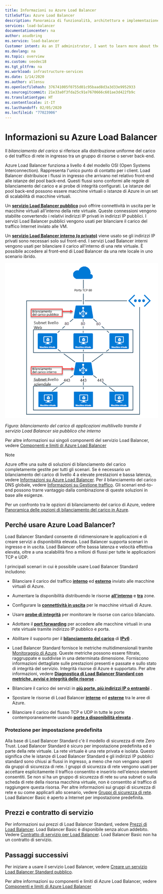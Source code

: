 ```yaml
---
title: Informazioni su Azure Load Balancer
titleSuffix: Azure Load Balancer
description: Panoramica di funzionalità, architettura e implementazione di Azure Load Balancer. Informazioni sul funzionamento di Load Balancer e su come usarlo nel cloud.
services: load-balancer
documentationcenter: na
author: asudbring
ms.service: load-balancer
Customer intent: As an IT administrator, I want to learn more about the Azure Load Balancer service and what I can use it for.
ms.devlang: na
ms.topic: overview
ms.custom: seodec18
ms.tgt_pltfrm: na
ms.workload: infrastructure-services
ms.date: 1/14/2020
ms.author: allensu
ms.openlocfilehash: 376741005f0755d01c95baad8d3a3d33e9952933
ms.sourcegitcommit: 21e33a0f3fda25c91e7670666c601ae3d422fb9c
ms.translationtype: HT
ms.contentlocale: it-IT
ms.lasthandoff: 02/05/2020
ms.locfileid: "77023906"
---
```

# <a name="what-is-azure-load-balancer"></a>Informazioni su Azure Load Balancer

Il *bilanciamento del carico* si riferisce alla distribuzione uniforme del carico o del traffico di rete in ingresso tra un gruppo di risorse o server back-end. 

Azure Load Balancer funziona a livello 4 del modello OSI (Open Systems Interconnection). Rappresenta l'unico punto di contatto per i client. Load Balancer distribuisce i flussi in ingresso che arrivano nel relativo front-end alle istanze del pool back-end. Questi flussi sono conformi alle regole di bilanciamento del carico e ai probe di integrità configurati. Le istanze del pool back-end possono essere macchine virtuali o istanze di Azure in un set di scalabilità di macchine virtuali.

Un **[servizio Load Balancer pubblico](./concepts-limitations.md#publicloadbalancer)** può offrire connettività in uscita per le macchine virtuali all'interno della rete virtuale. Queste connessioni vengono stabilite convertendo i relativi indirizzi IP privati in indirizzi IP pubblici. I servizi Load Balancer pubblici vengono usati per bilanciare il carico del traffico Internet inviato alle VM.

Un **[servizio Load Balancer interno (o privato)](./concepts-limitations.md#internalloadbalancer)** viene usato se gli indirizzi IP privati sono necessari solo sul front-end. I servizi Load Balancer interni vengono usati per bilanciare il carico all'interno di una rete virtuale. È possibile accedere al front-end di Load Balancer da una rete locale in uno scenario ibrido.

<div align="center">
  <img src='./media/load-balancer-overview/IC744147.png'>
</div>

*Figura: bilanciamento del carico di applicazioni multilivello tramite il servizio Load Balancer sia pubblico che interno*

Per altre informazioni sui singoli componenti del servizio Load Balancer, vedere [Componenti e limiti di Azure Load Balancer](./concepts-limitations.md)

>[!NOTE]
> Azure offre una suite di soluzioni di bilanciamento del carico completamente gestite per tutti gli scenari. Se è necessario un bilanciamento del carico di livello 4 a elevate prestazioni e bassa latenza, vedere [Informazioni su Azure Load Balancer](../load-balancer/load-balancer-overview.md). Per il bilanciamento del carico DNS globale, vedere [Informazioni su Gestione traffico](../traffic-manager/traffic-manager-overview.md). Gli scenari end-to-end possono trarre vantaggio dalla combinazione di queste soluzioni in base alle esigenze.
>
> Per un confronto tra le opzioni di bilanciamento del carico di Azure, vedere [Panoramica delle opzioni di bilanciamento del carico in Azure](https://docs.microsoft.com/azure/architecture/guide/technology-choices/load-balancing-overview).

## <a name="why-use-azure-load-balancer"></a>Perché usare Azure Load Balancer?
Load Balancer Standard consente di ridimensionare le applicazioni e di creare servizi a disponibilità elevata. Load Balancer supporta scenari in ingresso e in uscita. Load Balancer offre bassa latenza e velocità effettiva elevata, oltre a una scalabilità fino a milioni di flussi per tutte le applicazioni TCP e UDP.

I principali scenari in cui è possibile usare Load Balancer Standard includono:

- Bilanciare il carico del traffico **[interno](https://docs.microsoft.com/azure/load-balancer/tutorial-load-balancer-standard-manage-portal)** ed **[esterno](https://docs.microsoft.com/azure/load-balancer/tutorial-load-balancer-standard-internal-portal)** inviato alle macchine virtuali di Azure.

- Aumentare la disponibilità distribuendo le risorse **[all'interno](https://docs.microsoft.com/azure/load-balancer/tutorial-load-balancer-standard-public-zonal-portal)** e **[tra](https://docs.microsoft.com/azure/load-balancer/tutorial-load-balancer-standard-public-zone-redundant-portal)** zone.

- Configurare la **[connettività in uscita](https://docs.microsoft.com/azure/load-balancer/load-balancer-outbound-connections)** per le macchine virtuali di Azure.

- Usare **[probe di integrità](https://docs.microsoft.com/azure/load-balancer/load-balancer-custom-probe-overview)** per monitorare le risorse con carico bilanciato.

- Adottare il **[port forwarding](https://docs.microsoft.com/azure/load-balancer/tutorial-load-balancer-port-forwarding-portal)** per accedere alle macchine virtuali in una rete virtuale tramite indirizzo IP pubblico e porta.

- Abilitare il supporto per il **[bilanciamento del carico](https://docs.microsoft.com/azure/virtual-network/virtual-network-ipv4-ipv6-dual-stack-standard-load-balancer-powershell)** di **[IPv6](https://docs.microsoft.com/azure/virtual-network/ipv6-overview)** .

- Load Balancer Standard fornisce le metriche multidimensionali tramite [Monitoraggio di Azure](https://docs.microsoft.com/azure/azure-monitor/overview).  Queste metriche possono essere filtrate, raggruppate e suddivise in una determinata dimensione.  Forniscono informazioni dettagliate sulle prestazioni presenti e passate e sullo stato di integrità del servizio.  Integrità risorse di Azure è supportato. Per altre informazioni, vedere **[Diagnostica di Load Balancer Standard con metriche, avvisi e integrità delle risorse](load-balancer-standard-diagnostics.md)** .

- Bilanciare il carico dei servizi in **[più porte, più indirizzi IP o entrambi](https://docs.microsoft.com/azure/load-balancer/load-balancer-multivip-overview)** .

- Spostare le risorse di Load Balancer **[interne](https://docs.microsoft.com/azure/load-balancer/move-across-regions-internal-load-balancer-portal)** ed **[esterne](https://docs.microsoft.com/azure/load-balancer/move-across-regions-external-load-balancer-portal)** tra le aree di Azure.

- Bilanciare il carico del flusso TCP e UDP in tutte le porte contemporaneamente usando **[porte a disponibilità elevata](https://docs.microsoft.com/azure/load-balancer/load-balancer-ha-ports-overview)** .

### <a name="securebydefault"></a>Protezione per impostazione predefinita

Alla base di Load Balancer Standard c'è il modello di sicurezza di rete Zero Trust. Load Balancer Standard è sicuro per impostazione predefinita ed è parte della rete virtuale. La rete virtuale è una rete privata e isolata.  Questo significa che le istanze di Load Balancer Standard e gli indirizzi IP pubblici standard sono chiusi ai flussi in ingresso, a meno che non vengano aperti da gruppi di sicurezza di rete. I gruppi di sicurezza di rete vengono usati per accettare esplicitamente il traffico consentito e inserirlo nell'elenco elementi consentiti.  Se non si ha un gruppo di sicurezza di rete su una subnet o sulla scheda di rete della risorsa macchina virtuale, non è consentito al traffico di raggiungere questa risorsa. Per altre informazioni sui gruppi di sicurezza di rete e su come applicarli allo scenario, vedere [Gruppi di sicurezza di rete](../virtual-network/security-overview.md).
Load Balancer Basic è aperto a Internet per impostazione predefinita.


## <a name="pricing-and-sla"></a>Prezzi e contratto di servizio

Per informazioni sui prezzi di Load Balancer Standard, vedere [Prezzi di Load Balancer](https://azure.microsoft.com/pricing/details/load-balancer/).
Load Balancer Basic è disponibile senza alcun addebito.
Vedere [Contratto di servizio per Load Balancer](https://aka.ms/lbsla). Load Balancer Basic non ha un contratto di servizio.

## <a name="next-steps"></a>Passaggi successivi

Per iniziare a usare il servizio Load Balancer, vedere [Creare un servizio Load Balancer Standard pubblico](quickstart-load-balancer-standard-public-portal.md).

Per altre informazioni su componenti e limiti di Azure Load Balancer, vedere [Componenti e limiti di Azure Load Balancer](./concepts-limitations.md)
